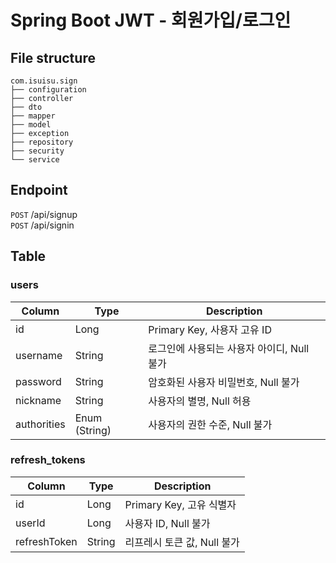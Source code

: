 # Spring Boot JWT - 회원가입/로그인

## File structure
```
com.isuisu.sign
├── configuration
├── controller
├── dto
├── mapper
├── model
├── exception
├── repository
├── security
└── service
```

## Endpoint
`POST` /api/signup   
`POST` /api/signin

## Table
### users
|Column|Type| Description                |
|------------|--------------|----------------------------|
| id         | Long         | Primary Key, 사용자 고유 ID     |
| username   | String       | 로그인에 사용되는 사용자 아이디, Null 불가 |
| password   | String       | 암호화된 사용자 비밀번호, Null 불가     |
| nickname   | String       | 사용자의 별명, Null 허용           |
| authorities | Enum (String) | 사용자의 권한 수준, Null 불가        |

### refresh_tokens
|Column|Type| Description             |
| --- | --- | --- |
| id | Long | Primary Key, 고유 식별자 |
| userId | Long | 사용자 ID, Null 불가 |
| refreshToken | String | 리프레시 토큰 값, Null 불가 |

